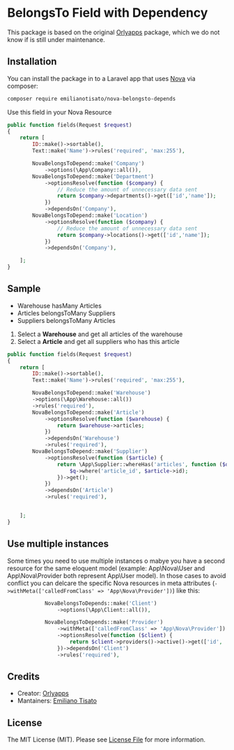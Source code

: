 # BelongsTo Field with Dependency

This package is based on the original [Orlyapps](https://github.com/orlyapps) package, which we do not know if is still under maintenance.

## Installation

You can install the package in to a Laravel app that uses [Nova](https://nova.laravel.com) via composer:

```bash
composer require emilianotisato/nova-belongsto-depends
```

Use this field in your Nova Resource

```php
public function fields(Request $request)
{
    return [
        ID::make()->sortable(),
        Text::make('Name')->rules('required', 'max:255'),

        NovaBelongsToDepend::make('Company')
            ->options(\App\Company::all()),
        NovaBelongsToDepend::make('Department')
            ->optionsResolve(function ($company) {
                // Reduce the amount of unnecessary data sent
                return $company->departments()->get(['id','name']);
            })
            ->dependsOn('Company'),
        NovaBelongsToDepend::make('Location')
            ->optionsResolve(function ($company) {
                // Reduce the amount of unnecessary data sent
                return $company->locations()->get(['id','name']);
            })
            ->dependsOn('Company'),

    ];
}
```

## Sample

-   Warehouse hasMany Articles
-   Articles belongsToMany Suppliers
-   Suppliers belongsToMany Articles

1. Select a **Warehouse** and get all articles of the warehouse
2. Select a **Article** and get all suppliers who has this article

```php
public function fields(Request $request)
{
    return [
        ID::make()->sortable(),
        Text::make('Name')->rules('required', 'max:255'),

        NovaBelongsToDepend::make('Warehouse')
        ->options(\App\Warehouse::all())
        ->rules('required'),
        NovaBelongsToDepend::make('Article')
            ->optionsResolve(function ($warehouse) {
                return $warehouse->articles;
            })
            ->dependsOn('Warehouse')
            ->rules('required'),
        NovaBelongsToDepend::make('Supplier')
            ->optionsResolve(function ($article) {
                return \App\Supplier::whereHas('articles', function ($q) use ($article) {
                    $q->where('article_id', $article->id);
                })->get();
            })
            ->dependsOn('Article')
            ->rules('required'),


    ];
}
```
## Use multiple instances

Some times you need to use multiple instances o mabye you have a second resource for the same eloquent model (example: App\Nova\User and App\Nova\Provider both represent App\User model). In those cases to avoid conflict you can delcare the specific Nova resources in meta attributes (`->withMeta(['calledFromClass' => 'App\Nova\Provider'])`) like this:

```php
            NovaBelongsToDepends::make('Client')
                ->options(\App\Client::all()),

            NovaBelongsToDepends::make('Provider')
                ->withMeta(['calledFromClass' => 'App\Nova\Provider'])
                ->optionsResolve(function ($client) {
                    return $client->providers()->active()->get(['id', 'name']);
                })->dependsOn('Client')
                ->rules('required'),

```

## Credits

-   Creator: [Orlyapps](https://github.com/orlyapps)
-   Mantainers: [Emiliano Tisato](https://github.com/emilianotisato)

## License

The MIT License (MIT). Please see [License File](LICENSE.md) for more information.
